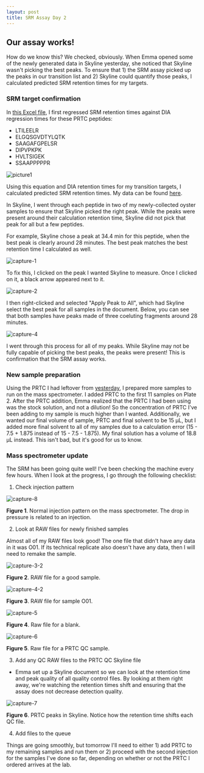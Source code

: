 ```yaml
---
layout: post
title: SRM Assay Day 2
---
```


## Our assay works!

How do we know this? We checked, obviously. When Emma opened some of the newly generated data in Skyline yesterday, she noticed that Skyline wasn't picking the best peaks. To ensure that 1) the SRM assay picked up the peaks in our transition list and 2) Skyline could quantify those peaks, I calculated predicted SRM retention times for my targets.

### SRM target confirmation

In [this Excel file](https://github.com/RobertsLab/project-oyster-oa/blob/master/analyses/DNR_TransitionSelection_20170707/2017-07-08-Final-Transitions/2017-07-11-Predicted-SRM-Retention-Times.xlsx), I first regressed SRM retention times against DIA regression times for these PRTC peptides:

- LTILEELR
- ELGQSGVDTYLQTK
- SAAGAFGPELSR
- DIPVPKPK
- HVLTSIGEK
- SSAAPPPPPR

![picture1](https://user-images.githubusercontent.com/22335838/28190198-95cf2f46-67de-11e7-97c6-de7c88a4d6a7.jpg)

Using this equation and DIA retention times for my transition targets, I calculated predicted SRM retention times. My data can be found [here](https://github.com/RobertsLab/project-oyster-oa/blob/master/analyses/DNR_TransitionSelection_20170707/2017-07-08-Final-Transitions/2017-07-11-Predicted-SRM-Retention-Times.xlsx). 

In Skyline, I went through each peptide in two of my newly-collected oyster samples to ensure that Skyline picked the right peak. While the peaks were present around their calculation retention time, Skyline did not pick that peak for all but a few peptides.

For example, Skyline chose a peak at 34.4 min for this peptide, when the best peak is clearly around 28 minutes. The best peak matches the best retention time I calculated as well.

![capture-1](https://user-images.githubusercontent.com/22335838/28190411-a4f2b0be-67df-11e7-9b5d-5e78b4083d5a.PNG)

To fix this, I clicked on the peak I wanted Skyline to measure. Once I clicked on it, a black arrow appeared next to it.

![capture-2](https://user-images.githubusercontent.com/22335838/28190460-da3e7406-67df-11e7-9dc7-1003caccb435.PNG)

I then right-clicked and selected "Apply Peak to All", which had Skyline select the best peak for all samples in the document. Below, you can see that both samples have peaks made of three coeluting fragments around 28 minutes.

![capture-4](https://user-images.githubusercontent.com/22335838/28190462-da56eab8-67df-11e7-85c8-ff50c7e636a8.PNG)

I went through this process for all of my peaks. While Skyline may not be fully capable of picking the best peaks, the peaks were present! This is confirmation that the SRM assay works.

### New sample preparation

Using the PRTC I had leftover from [yesterday](https://yaaminiv.github.io/SRM-Assay-Day1/), I prepared more samples to run on the mass spectrometer. I added PRTC to the first 11 samples on Plate 2. After the PRTC addition, Emma realized that the PRTC I had been using was the stock solution, and not a dilution! So the concentration of PRTC I've been adding to my sample is much higher than I wanted. Additionally, we wanted our final volume of sample, PRTC and final solvent to be 15 µL, but I added more final solvent to all of my samples due to a calculation error (15 - 7.5 + 1.875 instead of 15 - 7.5 - 1.875). My final solution has a volume of 18.8 µL instead. This isn't bad, but it's good for us to know.

### Mass spectrometer update

The SRM has been going quite well! I've been checking the machine every few hours. When I look at the progress, I go through the following checklist:

1. Check injection pattern

![capture-8](https://user-images.githubusercontent.com/22335838/28243725-2ef7822a-698a-11e7-98a1-691499b3f35f.PNG)

**Figure 1**. Normal injection pattern on the mass spectrometer. The drop in pressure is related to an injection.

2. Look at RAW files for newly finished samples

Almost all of my RAW files look good! The one file that didn't have any data in it was O01. If its technical replicate also doesn't have any data, then I will need to remake the sample.

![capture-3-2](https://user-images.githubusercontent.com/22335838/28243716-edab274a-6989-11e7-9faa-138e8748a6dc.PNG)

**Figure 2**. RAW file for a good sample.

![capture-4-2](https://user-images.githubusercontent.com/22335838/28243714-ed9d62a4-6989-11e7-8679-0e5dc22884b8.PNG)

**Figure 3**. RAW file for sample O01.

![capture-5](https://user-images.githubusercontent.com/22335838/28243715-edaaf428-6989-11e7-951b-7a7d19ea5117.PNG)

**Figure 4**. Raw file for a blank.

![capture-6](https://user-images.githubusercontent.com/22335838/28243718-edae6b30-6989-11e7-808d-ce4b632c75d6.PNG)

**Figure 5**. Raw file for a PRTC QC sample.

3. Add any QC RAW files to the PRTC QC Skyline file
  - Emma set up a Skyline document so we can look at the retention time and peak quality of all quality control files. By looking at them right away, we're watching the retention times shift and ensuring that the assay does not decrease detection quality.
  
![capture-7](https://user-images.githubusercontent.com/22335838/28243717-edab1bd8-6989-11e7-8d93-d9b9c77810a4.PNG)

**Figure 6**. PRTC peaks in Skyline. Notice how the retention time shifts each QC file.

4. Add files to the queue

Things are going smoothly, but tomorrow I'll need to either 1) add PRTC to my remaining samples and run them or 2) proceed with the second injection for the samples I've done so far, depending on whether or not the PRTC I ordered arrives at the lab.
